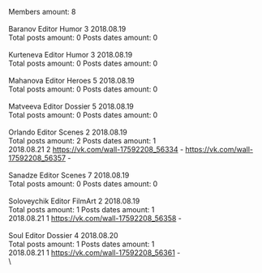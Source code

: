 Members amount: 8\
\
Baranov	Editor Humor 3 2018.08.19\
Total posts amount: 0	Posts dates amount: 0\
\
Kurteneva	Editor Humor 3 2018.08.19\
Total posts amount: 0	Posts dates amount: 0\
\
Mahanova	Editor Heroes 5 2018.08.19\
Total posts amount: 0	Posts dates amount: 0\
\
Matveeva	Editor Dossier 5 2018.08.19\
Total posts amount: 0	Posts dates amount: 0\
\
Orlando	Editor Scenes 2 2018.08.19\
Total posts amount: 2	Posts dates amount: 1\
2018.08.21 2 https://vk.com/wall-17592208_56334 -	https://vk.com/wall-17592208_56357 -	\
\
Sanadze	Editor Scenes 7 2018.08.19\
Total posts amount: 0	Posts dates amount: 0\
\
Soloveychik	Editor FilmArt 2 2018.08.19\
Total posts amount: 1	Posts dates amount: 1\
2018.08.21 1 https://vk.com/wall-17592208_56358 -	\
\
Soul	Editor Dossier 4 2018.08.20\
Total posts amount: 1	Posts dates amount: 1\
2018.08.21 1 https://vk.com/wall-17592208_56361 -	\
\
